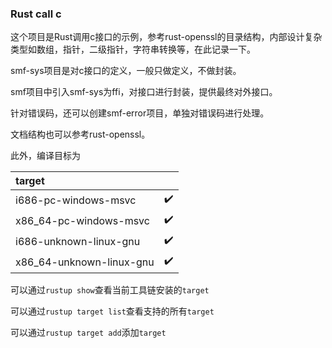 ### Rust call c

这个项目是Rust调用c接口的示例，参考rust-openssl的目录结构，内部设计复杂类型如数组，指针，二级指针，字符串转换等，在此记录一下。

smf-sys项目是对c接口的定义，一般只做定义，不做封装。

smf项目中引入smf-sys为ffi，对接口进行封装，提供最终对外接口。

针对错误码，还可以创建smf-error项目，单独对错误码进行处理。

文档结构也可以参考rust-openssl。

此外，编译目标为

| target                   |                    |
|:-----|:-----|
| i686-pc-windows-msvc     | :heavy_check_mark: |
| x86_64-pc-windows-msvc   | :heavy_check_mark: |
| i686-unknown-linux-gnu   | :heavy_check_mark: |
| x86_64-unknown-linux-gnu | :heavy_check_mark: |

可以通过`rustup show`查看当前工具链安装的`target`

可以通过`rustup target list`查看支持的所有`target`

可以通过`rustup target add`添加`target`



